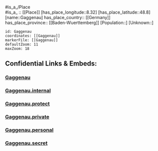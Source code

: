 ﻿---
location: [48.8,8.32] 
mapzoom: [7,12] 
mapmarker: city 
type: City
tags:
- geo/City


SpocWebEntityId: 30337
isDeleted: false
confidential: public

---
#is_a_/Place  
#is_a_ :: [[Place]] 
[has_place_longitude::8.32] 
[has_place_latitude::48.8] 
[name::Gaggenau] 
has_place_country:: [[Germany]]  
has_place_province:: [[Baden-Wuerttemberg]] 
[Population::] 
[Unknown::] 


```leaflet
id: Gaggenau
coordinates: [[Gaggenau]] 
markerFile: [[Gaggenau]] 
defaultZoom: 11 
maxZoom: 18
```


## Confidential Links & Embeds: 

### [Gaggenau](/_public/Earth/Continent/Europe/Europe~Central/Germany/Germany~West/Baden-Wuerttemberg/counties~BW/Rastatt/cities~Rastatt/Gaggenau.md) 

### [Gaggenau.internal](/_internal/Earth/Continent/Europe/Europe~Central/Germany/Germany~West/Baden-Wuerttemberg/counties~BW/Rastatt/cities~Rastatt/Gaggenau.internal.md) 

### [Gaggenau.protect](/_protect/Earth/Continent/Europe/Europe~Central/Germany/Germany~West/Baden-Wuerttemberg/counties~BW/Rastatt/cities~Rastatt/Gaggenau.protect.md) 

### [Gaggenau.private](/_private/Earth/Continent/Europe/Europe~Central/Germany/Germany~West/Baden-Wuerttemberg/counties~BW/Rastatt/cities~Rastatt/Gaggenau.private.md) 

### [Gaggenau.personal](/_personal/Earth/Continent/Europe/Europe~Central/Germany/Germany~West/Baden-Wuerttemberg/counties~BW/Rastatt/cities~Rastatt/Gaggenau.personal.md) 

### [Gaggenau.secret](/_secret/Earth/Continent/Europe/Europe~Central/Germany/Germany~West/Baden-Wuerttemberg/counties~BW/Rastatt/cities~Rastatt/Gaggenau.secret.md) 
